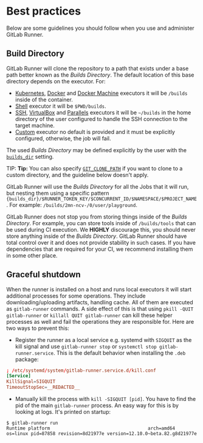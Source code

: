# Best practices

Below are some guidelines you should follow when you use and administer
GitLab Runner.

## Build Directory

GitLab Runner will clone the repository to a path that exists under a
base path better known as the _Builds Directory_. The default location
of this base directory depends on the executor. For:

- [Kubernetes](../executors/kubernetes.md),
  [Docker](../executors/docker.md) and [Docker
  Machine](../executors/docker_machine.md) executors it will be
  `/builds` inside of the container.
- [Shell](../executors/shell.md) executor it will be `$PWD/builds`.
- [SSH](../executors/ssh.md), [VirtualBox](../executors/virtualbox.md)
  and [Parallels](../executors/parallels.md) executors it will be
  `~/builds` in the home directory of the user configured to handle the
  SSH connection to the target machine.
- [Custom](../executors/custom.md) executor no default is provided and
  it must be explicitly configured, otherwise, the job will fail.

The used _Builds Directory_ may be defined explicitly by the user with the
[`builds_dir`](../configuration/advanced-configuration.md#the-runners-section)
setting.

TIP: **Tip:**
You can also specify
[`GIT_CLONE_PATH`](https://docs.gitlab.com/ee/ci/yaml/README.html#custom-build-directories)
if you want to clone to a custom directory, and the guideline below
doesn't apply.

GitLab Runner will use the _Builds Directory_ for all the Jobs that it
will run, but nesting them using a specific pattern
`{builds_dir}/$RUNNER_TOKEN_KEY/$CONCURRENT_ID/$NAMESPACE/$PROJECT_NAME`.
For example: `/builds/2mn-ncv-/0/user/playground`.

GitLab Runner does not stop you from storing things inside of the
_Builds Directory_. For example, you can store tools inside of
`/builds/tools` that can be used during CI execution. We **HIGHLY**
discourage this, you should never store anything inside of the _Builds
Directory_. GitLab Runner should have total control over it and does not
provide stability in such cases. If you have dependencies that are
required for your CI, we recommend installing them in some other
place.

## Graceful shutdown

When the runner is installed on a host and runs local executors it will start additional processes for some operations.
They include downloading/uploading artifacts, handling cache.
All of them are executed as `gitlab-runner` commands. A side effect of this is that using `pkill -QUIT gitlab-runner` or `killall QUIT gitlab-runner` can kill these helper processes as well and fail the operations they are responsible for.
Here are two ways to prevent this:

 - Register the runner as a local service e.g. systemd with `SIGQUIT` as the kill signal and use `gitlab-runner stop` or `systemctl stop gitlab-runner.service`. This is the default behavior when installing the `.deb` package:

```conf
; /etc/systemd/system/gitlab-runner.service.d/kill.conf
[Service]
KillSignal=SIGQUIT
TimeoutStopSec=__REDACTED__
```
 - Manually kill the process with `kill -SIGQUIT [pid]`. You have to find the pid of the main `gitlab-runner` process.
An easy way for this is by looking at logs. It's printed on startup:

```log
$ gitlab-runner run
Runtime platform                                    arch=amd64 os=linux pid=87858 revision=8d21977e version=12.10.0~beta.82.g8d21977e
```
